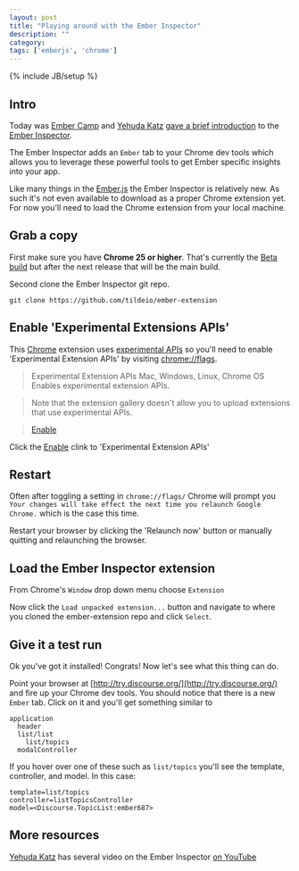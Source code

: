 ```yaml
---
layout: post
title: "Playing around with the Ember Inspector"
description: ""
category: 
tags: ['emberjs', 'chrome']
---
```

{% include JB/setup %}

## Intro

Today was [Ember Camp](http://www.embercamp.com/) and [Yehuda Katz](https://twitter.com/wycats) 
[gave a brief introduction](http://cgcardona.github.com/2013/02/15/notes-from-the-ember-state-of-the-union-talk/#ember_inspector) to the 
[Ember Inspector](https://github.com/tildeio/ember-extension). 

The Ember Inspector adds an `Ember` tab to your Chrome dev tools which
allows you to leverage these powerful tools to get Ember specific insights into
your app.

Like many things in the [Ember.js](http://emberjs.com/) the Ember Inspector is relatively new. As such
it's not even available to download as a proper Chrome extension yet. For now
you'll need to load the Chrome extension from your local machine.

## Grab a copy

First make sure you have **Chrome 25 or higher**. That's currently the [Beta
build](https://www.google.com/intl/en/chrome/browser/beta.html) but after the
next release that will be the main build.

Second clone the Ember Inspector git repo.

    git clone https://github.com/tildeio/ember-extension

## Enable 'Experimental Extensions APIs'

This [Chrome](https://www.google.com/intl/en/chrome/browser/) extension uses
[experimental APIs](http://developer.chrome.com/extensions/experimental.html) so
you'll need to enable 'Experimental Extension APIs' by visiting [chrome://flags](chrome://flags).

> Experimental Extension APIs Mac, Windows, Linux, Chrome OS
> Enables experimental extension APIs. 

> Note that the extension gallery doesn't
> allow you to upload extensions that use experimental APIs.

> [Enable]()

Click the [Enable]() clink to 'Experimental Extension APIs'

## Restart

Often after toggling a setting in `chrome://flags/` Chrome will prompt you 
`Your changes will take effect the next time you relaunch Google Chrome.` which
is the case this time. 

Restart your browser by clicking the 'Relaunch now' button or manually quitting
and relaunching the browser.

## Load the Ember Inspector extension

From Chrome's `Window` drop down menu choose `Extension`

Now click the `Load unpacked extension...` button and navigate to where you
cloned the ember-extension repo and click `Select`.

## Give it a test run

Ok you've got it installed! Congrats! Now let's see what this thing can do.

Point your browser at [http://try.discourse.org/](http://try.discourse.org/) and
fire up your Chrome dev tools. You should notice that there is a new `Ember`
tab. Click on it and you'll get something similar to 

    application
      header
      list/list
        list/topics
      modalController

If you hover over one of these such as `list/topics` you'll see the template,
controller, and model. In this case:

    template=list/topics
    controller=listTopicsController
    model=<Discourse.TopicList:ember687>

## More resources

[Yehuda Katz](http://twitter.com/wycats) has several video on the Ember
Inspector [on YouTube](http://www.youtube.com/user/wycats/videos)
